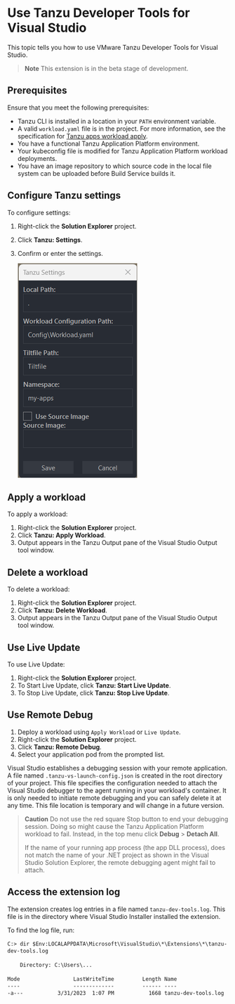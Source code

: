 # Use Tanzu Developer Tools for Visual Studio

This topic tells you how to use VMware Tanzu Developer Tools for Visual Studio.

> **Note** This extension is in the beta stage of development.

## <a id="prereqs"/> Prerequisites

Ensure that you meet the following prerequisites:

- Tanzu CLI is installed in a location in your `PATH` environment variable.
- A valid `workload.yaml` file is in the project. For more information, see the specification for
  [Tanzu apps workload apply](../cli-plugins/apps/command-reference/workload_create_update_apply.hbs.md).
- You have a functional Tanzu Application Platform environment.
- Your kubeconfig file is modified for Tanzu Application Platform workload deployments.
- You have an image repository to which source code in the local file system can be uploaded before
  Build Service builds it.

## <a id="settings"/> Configure Tanzu settings

To configure settings:

1. Right-click the **Solution Explorer** project.
1. Click **Tanzu: Settings**.
1. Confirm or enter the settings.

   ![Screenshot of the Tanzu Settings window. A Save button is at the bottom right.](../images/vs-setting.png)

## <a id="apply-workload"/> Apply a workload

To apply a workload:

1. Right-click the **Solution Explorer** project.
2. Click **Tanzu: Apply Workload**.
3. Output appears in the Tanzu Output pane of the Visual Studio Output tool window.

## <a id="delete-workload"/> Delete a workload

To delete a workload:

1. Right-click the **Solution Explorer** project.
1. Click **Tanzu: Delete Workload**.
1. Output appears in the Tanzu Output pane of the Visual Studio Output tool window.

## <a id="use-live-update"/> Use Live Update

To use Live Update:

1. Right-click the **Solution Explorer** project.
1. To Start Live Update, click **Tanzu: Start Live Update**.
1. To Stop Live Update, click **Tanzu: Stop Live Update**.

## <a id="use-remote-debug"/> Use Remote Debug

1. Deploy a workload using `Apply Workload` or `Live Update`.
1. Right-click the **Solution Explorer** project.
1. Click **Tanzu: Remote Debug**.
1. Select your application pod from the prompted list.

Visual Studio establishes a debugging session with your remote application.
A file named `.tanzu-vs-launch-config.json` is created in the root directory of your project.
This file specifies the configuration needed to attach the Visual Studio debugger to the agent running
in your workload's container.
It is only needed to initiate remote debugging and you can safely delete it at any time.
This file location is temporary and will change in a future version.

> **Caution** Do not use the red square Stop button to end your debugging session.
> Doing so might cause the Tanzu Application Platform workload to fail.
> Instead, in the top menu click **Debug** > **Detach All**.
>
> If the name of your running app process (the app DLL process), does not match the name
> of your .NET project as shown in the Visual Studio Solution Explorer, the remote debugging agent
> might fail to attach.

## <a id="extension-log"/> Access the extension log

The extension creates log entries in a file named `tanzu-dev-tools.log`.
This file is in the directory where Visual Studio Installer installed the extension.

To find the log file, run:

```console
C:> dir $Env:LOCALAPPDATA\Microsoft\VisualStudio\*\Extensions\*\tanzu-dev-tools.log

    Directory: C:\Users\...

Mode                 LastWriteTime         Length Name
----                 -------------         ------ ----
-a---           3/31/2023  1:07 PM           1668 tanzu-dev-tools.log
```